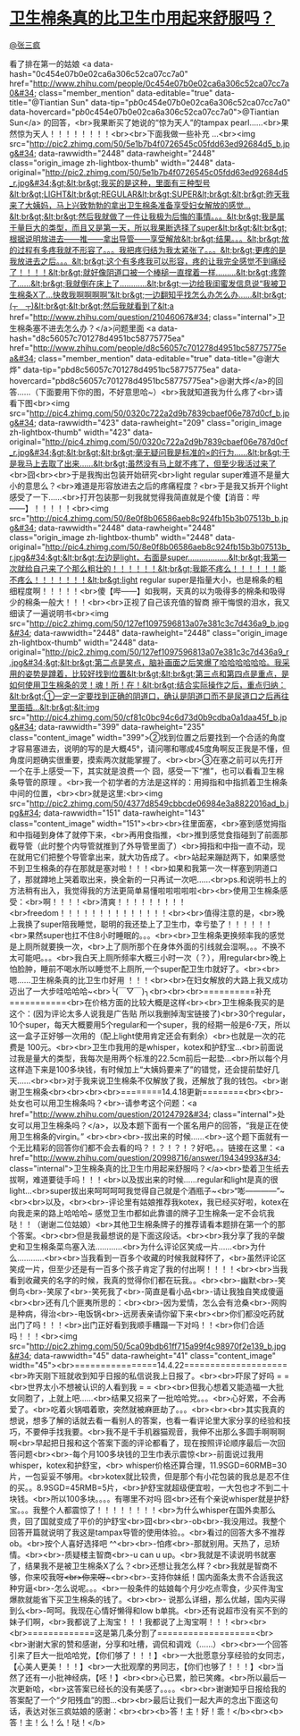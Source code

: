 
#  [卫生棉条真的比卫生巾用起来舒服吗？](https://zhihu.com/questions/20998716)



[@张三疯](https://zhihu.com/people/0ec19d11235cc660d8197ffbe6fa7106)

看了排在第一的姑娘  &lt;a data-hash=&#34;0c454e07b0e02ca6a306c52ca07cc7a0&#34; href=&#34;http://www.zhihu.com/people/0c454e07b0e02ca6a306c52ca07cc7a0&#34; class=&#34;member_mention&#34; data-editable=&#34;true&#34; data-title=&#34;@Tiantian Sun&#34; data-tip=&#34;p$b$0c454e07b0e02ca6a306c52ca07cc7a0&#34; data-hovercard=&#34;p$b$0c454e07b0e02ca6a306c52ca07cc7a0&#34;&gt;@Tiantian Sun&lt;/a&gt; 的回答，&lt;br&gt;我果断买了她说的“惊为天人”的tampax pearl……&lt;br&gt;果然惊为天人！！！！！！！！&lt;br&gt;&lt;br&gt;下面我做一些补充 …&lt;br&gt;&lt;img src=&#34;http://pic2.zhimg.com/50/5e1b7b4f0726545c05fdd63ed92684d5_b.jpg&#34; data-rawwidth=&#34;2448&#34; data-rawheight=&#34;2448&#34; class=&#34;origin_image zh-lightbox-thumb&#34; width=&#34;2448&#34; data-original=&#34;http://pic2.zhimg.com/50/5e1b7b4f0726545c05fdd63ed92684d5_r.jpg&#34;&gt;&lt;br&gt;我买的是这种，里面有三种型号&lt;br&gt;LIGHT&lt;br&gt;REGULAR&lt;br&gt;SUPER&lt;br&gt;&lt;br&gt;昨天我来了大姨妈，马上兴致勃勃的拿出卫生棉条准备享受妇女解放的感觉…&lt;br&gt;&lt;br&gt;然后我就做了一件让我极为后悔的事情。。。&lt;br&gt;我是属于量巨大的类型，而且又是第一天，所以我果断选择了super&lt;br&gt;&lt;br&gt;根据说明放进去——推——拿出导管——享受解放&lt;br&gt;结果。。。&lt;br&gt;放的过程有多疼我就不形容了。。。我把疼归结为我太紧张了。。。&lt;br&gt;更疼的是我放进去之后。。。&lt;br&gt;这个有多疼我可以形容，疼的让我完全感觉不到痛经了！！！！&lt;br&gt;就好像阴道口被一个棒槌一直撑着一样………&lt;br&gt;疼弊了……&lt;br&gt;我就倒在床上了…………&lt;br&gt;一边给我闺蜜发信息说“我被卫生棉条X了…快救我啊啊啊啊”&lt;br&gt;一边翻知乎找怎么办怎么办……&lt;br&gt;(┬＿┬)&lt;br&gt;&lt;br&gt;然后我就看到了&lt;a href=&#34;http://www.zhihu.com/question/21046067&#34; class=&#34;internal&#34;&gt;卫生棉条塞不进去怎么办？&lt;/a&gt;问题里面 &lt;a data-hash=&#34;d8c56057c701278d4951bc58775775ea&#34; href=&#34;http://www.zhihu.com/people/d8c56057c701278d4951bc58775775ea&#34; class=&#34;member_mention&#34; data-editable=&#34;true&#34; data-title=&#34;@谢大烨&#34; data-tip=&#34;p$b$d8c56057c701278d4951bc58775775ea&#34; data-hovercard=&#34;p$b$d8c56057c701278d4951bc58775775ea&#34;&gt;@谢大烨&lt;/a&gt;的回答……（下面要用下你的图，不好意思哈~）&lt;br&gt;我就知道我为什么疼了&lt;br&gt;请看下图&lt;br&gt;&lt;img src=&#34;http://pic4.zhimg.com/50/0320c722a2d9b7839cbaef06e787d0cf_b.jpg&#34; data-rawwidth=&#34;423&#34; data-rawheight=&#34;209&#34; class=&#34;origin_image zh-lightbox-thumb&#34; width=&#34;423&#34; data-original=&#34;http://pic4.zhimg.com/50/0320c722a2d9b7839cbaef06e787d0cf_r.jpg&#34;&gt;&lt;br&gt;&lt;br&gt;毫无疑问我是标准的×的行为……&lt;br&gt;于是我马上去取了出来……&lt;br&gt;虽然没有马上就不疼了，但至少我活过来了 &lt;br&gt;囧&lt;br&gt;&lt;br&gt;于是我掏出包装开始研究&lt;br&gt;light regular super难道不是量大小的意思么？&lt;br&gt;难道是形容放进去之后的疼痛程度？&lt;br&gt;于是我又拆开个light感受了一下……&lt;br&gt;打开包装那一刻我就觉得我简直就是个傻【消音：哔——】！！！！！&lt;br&gt;&lt;img src=&#34;http://pic4.zhimg.com/50/8e0f8b06586aeb8c924fb15b3b07513b_b.jpg&#34; data-rawwidth=&#34;2448&#34; data-rawheight=&#34;2448&#34; class=&#34;origin_image zh-lightbox-thumb&#34; width=&#34;2448&#34; data-original=&#34;http://pic4.zhimg.com/50/8e0f8b06586aeb8c924fb15b3b07513b_r.jpg&#34;&gt;&lt;br&gt;左边是light，右面是super………………&lt;br&gt;我第一次就给自己来了个那么粗壮的！！！！！！&lt;br&gt;我能不疼么！！！！！！能不疼么！！！！！！！&lt;br&gt;light regular super是指量大小，也是棉条的粗细程度啊！！！！！&lt;br&gt;傻【哔——】如我啊，天真的以为吸得多的棉条和吸得少的棉条一般大！！！&lt;br&gt;&lt;br&gt;正视了自己该充值的智商 擦干悔恨的泪水，我又细读了一遍说明书&lt;br&gt;&lt;img src=&#34;http://pic2.zhimg.com/50/127ef1097596813a07e381c3c7d436a9_b.jpg&#34; data-rawwidth=&#34;2448&#34; data-rawheight=&#34;2448&#34; class=&#34;origin_image zh-lightbox-thumb&#34; width=&#34;2448&#34; data-original=&#34;http://pic2.zhimg.com/50/127ef1097596813a07e381c3c7d436a9_r.jpg&#34;&gt;&lt;br&gt;第二点是笑点，脑补画面之后笑爆了哈哈哈哈哈哈。我采用的姿势是蹲着，比较好找到位置&lt;br&gt;&lt;br&gt;第三点和第四点是重点，是如何使用卫生棉条的灵！魂！所！在！&lt;br&gt;结合实际操作之后，重点归纳：&lt;br&gt;①一定一定要找到正确的阴道口，确认是阴道口而不是尿道口之后再往里面插…&lt;br&gt;&lt;img src=&#34;http://pic4.zhimg.com/50/cf81c0bc94c6d73d0b9cdba0a1daa45f_b.jpg&#34; data-rawwidth=&#34;399&#34; data-rawheight=&#34;235&#34; class=&#34;content_image&#34; width=&#34;399&#34;&gt;②找到位置之后要找到一个合适的角度才容易塞进去，说明的写的是大概45°，请问哪和哪成45度角啊反正我是不懂，但角度问题确实很重要，摸索两次就能掌握了。&lt;br&gt;&lt;br&gt;③在塞之前可以先打开一个在手上感受一下，其实就是浪费一个 囧，感受一下“推”，也可以看看卫生棉条导管的原理 。&lt;br&gt;我一个初学者的方法是这样的：用拇指和中指抓着卫生棉条中间的位置，&lt;br&gt;&lt;br&gt;就是这里:&lt;br&gt;&lt;img src=&#34;http://pic2.zhimg.com/50/4377d8549cbbcde06984e3a8822016ad_b.jpg&#34; data-rawwidth=&#34;151&#34; data-rawheight=&#34;143&#34; class=&#34;content_image&#34; width=&#34;151&#34;&gt;&lt;br&gt;&lt;br&gt;往里面塞，&lt;br&gt;塞到感觉拇指和中指碰到身体了就停下来，&lt;br&gt;再用食指推，&lt;br&gt;推到感觉食指碰到了前面那截导管（此时整个内导管就推到了外导管里面了）&lt;br&gt;拇指和中指一直不动，现在就用它们把整个导管拿出来，就大功告成了。&lt;br&gt;站起来蹦跶两下，如果感觉不到卫生棉条的存在那就是塞对啦！！！&lt;br&gt;如果和我第一次一样塞到阴道口了，那就蹲地上哭着取出来，换全新的一只再试一次吧……&lt;br&gt;ps.和说明书上的方法稍有出入，我觉得我的方法更简单易懂啦啦啦啦啦&lt;br&gt;&lt;br&gt;使用卫生棉条感受：&lt;br&gt;啊！！！！&lt;br&gt;清爽！！！！！！！！！&lt;br&gt;freedom！！！！！！！！！！！！！！&lt;br&gt;&lt;br&gt;值得注意的是，&lt;br&gt;晚上我换了super陪我睡觉，聪明的我还垫上了卫生巾，幸亏垫了！！！！！！&lt;br&gt;果然super也扛不住8小时睡眠的。。。&lt;br&gt;&lt;br&gt;卫生棉条更换频率我的感觉是上厕所就要换一次，&lt;br&gt;上了厕所那个在身体外面的引线就会湿啊。。。不换不太可能吧。。。&lt;br&gt;我白天上厕所频率大概三小时一次（？），用regular&lt;br&gt;晚上怕脸肿，睡前不喝水所以睡觉不上厕所,一个super配卫生巾就好了。&lt;br&gt;&lt;br&gt;嗯……卫生棉条真的比卫生巾好用 ！！！&lt;br&gt;&lt;br&gt;在妇女解放的大路上我又成功迈出了一大步哇哈哈哈~&lt;br&gt;╰(￣▽￣)╮&lt;br&gt;&lt;br&gt;&lt;br&gt;==========补充===========&lt;br&gt;在价格方面的比较大概是这样&lt;br&gt;&lt;br&gt;卫生棉条我买的是这个：(因为评论太多人说我是广告贴 所以我删掉淘宝链接了)&lt;br&gt;30个regular，10个super，每天大概要用5个regular和一个super，我的经期一般是6-7天，所以这一盒子正好够一次用的（配上light使用肯定还会有剩余）&lt;br&gt;也就是一次的花费是 100元。&lt;br&gt;&lt;br&gt;卫生巾我用的是whisper，kotex和护舒宝…&lt;br&gt;前面说过我是量大的类型，我每次是用两个标准的22.5cm前后一起垫…&lt;br&gt;所以每个月这样造下来是100多块钱，有时候加上“大姨妈要来了”的错觉，还会提前垫好几天……&lt;br&gt;&lt;br&gt;对于我来说卫生棉条不仅解放了我，还解放了我的钱包。&lt;br&gt;谢谢卫生棉条&lt;br&gt;&lt;br&gt;&lt;br&gt;&lt;br&gt;========14.4.18更新========&lt;br&gt;&lt;br&gt;-处女也可以用卫生棉条吗？&lt;br&gt;-请参考这个问题：&lt;a href=&#34;http://www.zhihu.com/question/20124792&#34; class=&#34;internal&#34;&gt;处女可以用卫生棉条吗？&lt;/a&gt;，以及本题下面有一个匿名用户的回答，“我是正在使用卫生棉条的virgin。” &lt;br&gt;&lt;br&gt;&lt;br&gt;-拔出来的时候……&lt;br&gt;-这个题下面就有一个无比精彩的回答你们都不会去看的吗？！？！？！？好吧。。。链接在这里：&lt;a href=&#34;http://www.zhihu.com/question/20998716/answer/19434993&#34; class=&#34;internal&#34;&gt;卫生棉条真的比卫生巾用起来舒服吗？&lt;/a&gt;&lt;br&gt;垫着卫生纸去拔啊，难道要徒手吗！！！&lt;br&gt;以及拔出来的时候……regular和light是真的很light…&lt;br&gt;super拔出来呵呵呵呵我觉得自己就是个酒瓶子~&lt;br&gt;“嘭————”~&lt;br&gt;&lt;br&gt;以及，&lt;br&gt;&lt;br&gt;-评论里有姑娘推荐我kotex，我已经买好啦，kotex在向我走来的路上哈哈哈~ 感觉卫生巾都如此靠谱的牌子卫生棉条一定不会坑我哒！！（谢谢二位姑娘）&lt;br&gt;其他卫生棉条牌子的推荐请看本题排在第一个的那个答案。&lt;br&gt;&lt;br&gt;但是我最想说的是下面这段话。&lt;br&gt;&lt;br&gt;我分享了我的辛酸史和卫生棉条菜鸟塞入法…………&lt;br&gt;为什么评论区笑成一片……&lt;br&gt;为什么…………&lt;br&gt;&lt;br&gt;当我看到一百多个收藏的时候我就释怀了，&lt;br&gt;虽然评论区笑成一片，但至少还是有一百多个孩子肯定了我的付出啊！！！！&lt;br&gt;&lt;br&gt;当我看到收藏夹的名字的时候，我真的觉得你们都在玩我。。&lt;br&gt;&lt;br&gt;-幽默&lt;br&gt;-笑倒鸟&lt;br&gt;-笑尿了&lt;br&gt;-笑死我了&lt;br&gt;-简直是看小品&lt;br&gt;-请让我独自笑成傻逼&lt;br&gt;&lt;br&gt;还有几个匪夷所思的：&lt;br&gt;&lt;br&gt;-因为爱情，怎么会有沧桑&lt;br&gt;-网购是种病，得治&lt;br&gt;-电饭锅&lt;br&gt;-远房表亲请你留下来&lt;br&gt;&lt;br&gt;你们都没吃药就出门了吗！！！&lt;br&gt;出门正好看到我顺手糟蹋一下对吗！！&lt;br&gt;你们合适吗！！！&lt;br&gt;&lt;img src=&#34;http://pic2.zhimg.com/50/5ca09bdb61ff715a99f4c98970f2e139_b.jpg&#34; data-rawwidth=&#34;45&#34; data-rawheight=&#34;41&#34; class=&#34;content_image&#34; width=&#34;45&#34;&gt;&lt;br&gt;================14.4.22====================&lt;br&gt;昨天刚下班就收到知乎日报的私信说我上日报了。&lt;br&gt;&lt;br&gt;吓尿了好吗 = = &lt;br&gt;世界太小不想被认识的人看到我 = = &lt;br&gt;&lt;br&gt;但我心想着又能造福一大批女同胞了，上就上吧……&lt;br&gt;结果又招来了一批哈哈党。。。&lt;br&gt;心好累，不会再爱了。&lt;br&gt;吃着火锅唱着歌，突然就被麻匪劫了。。。&lt;br&gt;&lt;br&gt;&lt;br&gt;其实我真的想说，想多了解的话就去看一看别人的答案，也看一看评论里大家分享的经验和技巧，不要伸手找我要。&lt;br&gt;我不是千手机器猫观音，我伸不出那么多圆手啊啊啊啊&lt;br&gt;早起把日报和这个答案下面的评论都看了，现在按照评论顺序最后一次回答问题&lt;br&gt;&lt;br&gt;-每个月100多块钱的卫生巾表示震惊&lt;br&gt;-前面说过我用whisper，kotex和护舒宝，&lt;br&gt; whisper价格还算合理，11.9SGD=60RMB=30片，一包妥妥不够用。&lt;br&gt;kotex就比较贵，但是那个有小花包装的我总是忍不住的买。。8.9SGD=45RMB=5片，&lt;br&gt;护舒宝就超级便宜啦，一大包也才不到二十块钱。&lt;br&gt;所以100多块。。。。有哪里不对吗 囧&lt;br&gt;还有个亲说whisper就是护舒宝。。。我整个人都震惊了！！！！！！！！&lt;br&gt;为什么whisper在国外卖那么贵，回了国就变成了平价的护舒宝&lt;br&gt;囧&lt;br&gt;&lt;br&gt;-ob&lt;br&gt;-我没用过。我整个回答开篇就说明了我这是tampax导管的使用体验。。&lt;br&gt;看过的回答大多不推荐ob。&lt;br&gt;按个人喜好选择吧 ^^&lt;br&gt;&lt;br&gt;-怕疼&lt;br&gt;-那就别用。天热了，忌矫情。&lt;br&gt;&lt;br&gt;-质疑楼主智商&lt;br&gt;-u can u up。&lt;br&gt;我就是不读说明书就塞了，结果我不是被卫生棉条X了么？&lt;br&gt;还想让我怎么样？&lt;br&gt;我就是智商不够，你来咬我呀~~~~~~&lt;br&gt;你来呀~~~~~~~&lt;br&gt;&lt;br&gt;-支持你妹纸！国内面条太贵不合适我这种穷逼&lt;br&gt;-怎么说呢。。。&lt;br&gt;一般条件的姑娘每个月少吃点零食，少买件淘宝爆款就能省下买卫生棉条的钱了。&lt;br&gt;&lt;br&gt;- 说那么详细，那么优越，国内买得到么&lt;br&gt;-呵呵。我现在心情好懒得和low b单挑。&lt;br&gt;还有说超市没有买不到的妹子们啊，&lt;br&gt;我都说了上淘宝！！！我都说了上淘宝啊！！！&lt;br&gt;&lt;br&gt;&lt;br&gt;=============这是第几条分割了===================&lt;br&gt;&lt;br&gt;谢谢大家的赞和感谢，分享和吐槽，调侃和调戏（……）&lt;br&gt;&lt;br&gt;一个回答引来了巨大一批哈哈党，【你们够了！！！】&lt;br&gt;一大批愿意分享经验的女同志，【心美人更美！！！】&lt;br&gt;一大批观摩的男同志，【你们也够了！！！】&lt;br&gt;当然了还有一小批神经病，【呸！】&lt;br&gt;&lt;br&gt;心已累，脸已笑瘫。&lt;br&gt;所以最后一次更新哈，&lt;br&gt;这答案已经长的没有美感了。。。。&lt;br&gt;&lt;br&gt;谢谢知乎日报给我的答案配了一个“夕阳残血”的图…&lt;br&gt;&lt;br&gt;最后让我们一起大声的念出下面这句话，表达对张三疯姑娘的感谢：&lt;br&gt;&lt;br&gt;&lt;b&gt;答！主！好！乖！&lt;/b&gt;&lt;br&gt;&lt;b&gt;答！主！么！么！哒！&lt;/b&gt;